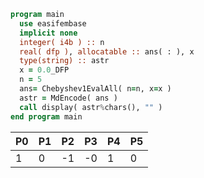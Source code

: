 ```fortran
program main
  use easifembase
  implicit none
  integer( i4b ) :: n
  real( dfp ), allocatable :: ans( : ), x
  type(string) :: astr
  x = 0.0_DFP
  n = 5
  ans= Chebyshev1EvalAll( n=n, x=x )
  astr = MdEncode( ans )
  call display( astr%chars(), "" )
end program main
```

| P0 | P1 | P2 | P3 | P4 | P5 |
|----|----|----|----|----|----|
| 1  | 0  | -1 | -0 | 1  | 0  |
